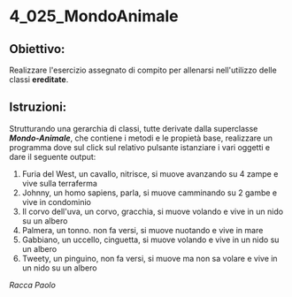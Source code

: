 # 4_025_MondoAnimale
## Obiettivo: 
Realizzare l'esercizio assegnato di compito per allenarsi nell'utilizzo delle classi **ereditate**.

## Istruzioni:
Strutturando una gerarchia di classi, tutte derivate dalla superclasse ***Mondo-Animale***, che contiene i metodi e le propietà base, realizzare un programma dove sul click sul relativo pulsante istanziare i vari oggetti e dare il seguente output: 
1. Furia del West, un cavallo, nitrisce, si muove avanzando su 4 zampe e vive sulla terraferma 
2. Johnny, un homo sapiens, parla, si muove camminando su 2 gambe e vive in condominio
3. Il corvo dell'uva, un corvo, gracchia, si muove volando e vive in un nido su un albero 
4. Palmera, un tonno. non fa versi, si muove nuotando e vive in mare 
5. Gabbiano, un uccello, cinguetta, si muove volando e vive in un nido su un albero 
6. Tweety, un pinguino, non fa versi, si muove ma non sa volare e vive in un nido su un albero

*Racca Paolo*